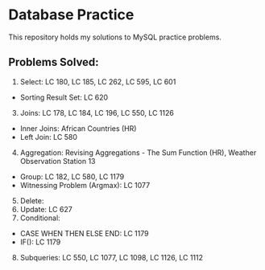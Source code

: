 # Database Practice
This repository holds my solutions to MySQL practice problems.
## Problems Solved:
1. Select: LC 180, LC 185, LC 262, LC 595, LC 601
  * Sorting Result Set: LC 620
3. Joins: LC 178, LC 184, LC 196, LC 550, LC 1126
  * Inner Joins: African Countries (HR)
  * Left Join: LC 580
4. Aggregation: Revising Aggregations - The Sum Function (HR), Weather Observation Station 13
  * Group: LC 182, LC 580, LC 1179
  * Witnessing Problem (Argmax): LC 1077
5. Delete:
6. Update: LC 627
7. Conditional:
  * CASE WHEN THEN ELSE END: LC 1179
  * IF(): LC 1179
8. Subqueries: LC 550, LC 1077, LC 1098, LC 1126, LC 1112
